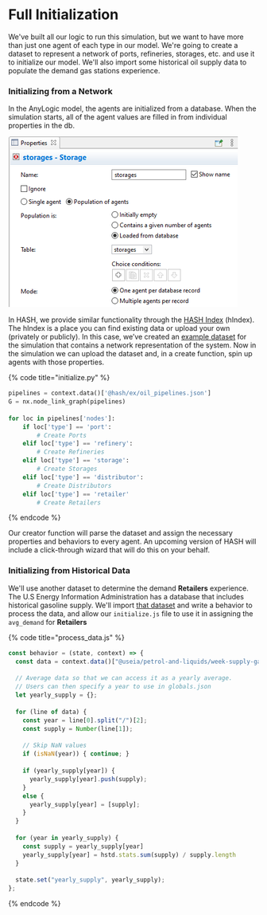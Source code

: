 # Full Initialization

We've built all our logic to run this simulation, but we want to have more than just one agent of each type in our model. We're going to create a dataset to represent a network of ports, refineries, storages, etc. and use it to initialize our model. We'll also import some historical oil supply data to populate the demand gas stations experience.

### Initializing from a Network

In the AnyLogic model, the agents are initialized from a database. When the simulation starts, all of the agent values are filled in from individual properties in the db.

![](../../../../.gitbook/assets/image%20%2828%29.png)

In HASH, we provide similar functionality through the [HASH Index](https://hash.ai/platform/index) \(hIndex\). The hIndex is a place you can find existing data or upload your own \(privately or publicly\). In this case, we’ve created an [example dataset](https://hash.ai/@hash/ex) for the simulation that contains a network representation of the system. Now in the simulation we can upload the dataset and, in a create function, spin up agents with those properties.

{% code title="initialize.py" %}
```python
pipelines = context.data()['@hash/ex/oil_pipelines.json']
G = nx.node_link_graph(pipelines)

for loc in pipelines['nodes']:
    if loc['type'] == 'port':
        # Create Ports
    elif loc['type'] == 'refinery':
        # Create Refineries
    elif loc['type'] == 'storage':
        # Create Storages
    elif loc['type'] == 'distributor':
        # Create Distributors
    elif loc['type'] == 'retailer'
        # Create Retailers
```
{% endcode %}

Our creator function will parse the dataset and assign the necessary properties and behaviors to every agent. An upcoming version of HASH will include a click-through wizard that will do this on your behalf.

### Initializing from Historical Data

We'll use another dataset to determine the demand **Retailers** experience. The U.S Energy Information Administration has a database that includes historical gasoline supply. We'll import [that dataset](https://hash.ai/@useia/petrol-and-liquids) and write a behavior to process the data, and allow our `initialize.js` file to use it in assigning the `avg_demand` for **Retailers** 

{% code title="process\_data.js" %}
```javascript
const behavior = (state, context) => {
  const data = context.data()["@useia/petrol-and-liquids/week-supply-gas.csv"];

  // Average data so that we can access it as a yearly average. 
  // Users can then specify a year to use in globals.json
  let yearly_supply = {};

  for (line of data) {
    const year = line[0].split("/")[2];
    const supply = Number(line[1]);

    // Skip NaN values
    if (isNaN(year)) { continue; }

    if (yearly_supply[year]) {
      yearly_supply[year].push(supply);
    }
    else {
      yearly_supply[year] = [supply];
    }
  }

  for (year in yearly_supply) {
    const supply = yearly_supply[year]
    yearly_supply[year] = hstd.stats.sum(supply) / supply.length
  }

  state.set("yearly_supply", yearly_supply);
};
```
{% endcode %}

